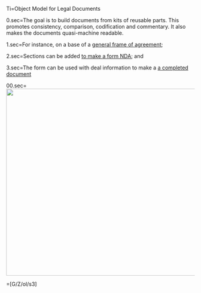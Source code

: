 Ti=Object Model for Legal Documents

0.sec=The goal is to build documents from kits of reusable parts.  This promotes consistency, comparison, codification and commentary.  It also makes the documents quasi-machine readable. 

1.sec=For instance, on a base of a <a href="index.php?action=doc&file=Z/Agt/Agt_v01.md">general frame of agreement</a>;

2.sec=Sections can be added <a href="index.php?action=doc&file=Wx/com/cooleygo/US/NDA/Form/0.md">to make a form NDA</a>; and

3.sec=The form can be used with deal information to make a <a href="index.php?action=doc&file=Dx/Acme/02-NDA-With-Quake/01-NDA_v0.md">a completed document</a>

00.sec=<img src="index.php?action=raw&file=S/About/Conference/Image/Legal_Document_ObjectModel.jpg" height="500" width="700">

=[G/Z/ol/s3]
